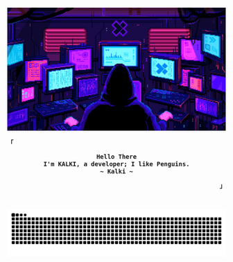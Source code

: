 <p align="center">
<img src="./assets/wallpaper.gif" alt="Terminal Banner" />
</p>


<p align="left"><strong><samp>「</samp></strong></p>
  <p align="center">
    <samp>
      <b>
        Hello There
      <br>
        I'm KALKI, a developer; I like Penguins.
      </b>
      <br>
      <b>
         ~  Kalki  ~
      </b>    </samp>
  </p>
<p align="right"><strong><samp>」</samp></strong></p>
<br>
<!-- contribution snake -->
<p align="center">
  <img src="https://raw.githubusercontent.com/VINODvoid/VINODvoid/output/snake.svg" alt="Snake animation" />
</p>
